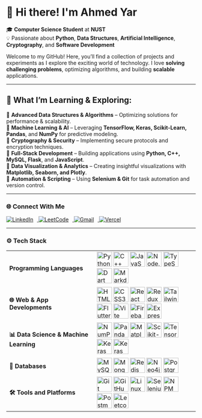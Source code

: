 # 👋 Hi there! I'm Ahmed Yar

🎓 **Computer Science Student** at **NUST**  
💡 Passionate about **Python**, **Data Structures**, **Artificial Intelligence**, **Cryptography**, and **Software Development**

Welcome to my GitHub! Here, you’ll find a collection of projects and experiments as I explore the exciting world of technology. I love **solving challenging problems**, optimizing algorithms, and building **scalable** applications.

---

## 🌱 **What I’m Learning & Exploring:**

🔹 **Advanced Data Structures & Algorithms** – Optimizing solutions for performance & scalability.  
🔹 **Machine Learning & AI** – Leveraging **TensorFlow, Keras, Scikit-Learn, Pandas**, and **NumPy** for predictive modeling.  
🔹 **Cryptography & Security** – Implementing secure protocols and encryption techniques.  
🔹 **Full-Stack Development** – Building applications using **Python, C++, MySQL, Flask**, and **JavaScript**.  
🔹 **Data Visualization & Analytics** – Creating insightful visualizations with **Matplotlib, Seaborn, and Plotly**.  
🔹 **Automation & Scripting** – Using **Selenium & Git** for task automation and version control.

---

### 🌐 Connect With Me

<a href="https://www.linkedin.com/in/ahmedyar7/" target="_blank">
  <img src="https://img.shields.io/badge/LinkedIn-0077B5?style=flat&logo=linkedin&logoColor=white" alt="LinkedIn" style="margin-right:10px;"/>
</a>
<a href="https://leetcode.com/u/ahmedyar7/" target="_blank">
  <img src="https://img.shields.io/badge/LeetCode-FFA116?style=flat&logo=leetcode&logoColor=black" alt="LeetCode" style="margin-right:10px;"/>
</a>
<a href="mailto:ahmeyar.info@gmail.com">
  <img src="https://img.shields.io/badge/Gmail-D14836?style=flat&logo=gmail&logoColor=white" alt="Gmail" style="margin-right:10px;"/>
</a>
<a href="https://ahmedyar.vercel.app/" target="_blank">
  <img src="https://img.shields.io/badge/Portfolio-Website-000000?style=flat&logo=vercel&logoColor=white" alt="Vercel"/>
</a>

---

### ⚙️ Tech Stack

<table>
  <tr>
    <td><strong>Programming Languages</strong></td>
    <td>
      <img src="https://cdn.jsdelivr.net/gh/devicons/devicon/icons/python/python-original.svg" alt="Python" width="40" height="40"/>
      <img src="https://cdn.jsdelivr.net/gh/devicons/devicon/icons/cplusplus/cplusplus-original.svg" alt="C++" width="40" height="40"/>
      <img src="https://cdn.jsdelivr.net/gh/devicons/devicon/icons/javascript/javascript-original.svg" alt="JavaScript" width="40" height="40"/>
      <img src="https://cdn.jsdelivr.net/gh/devicons/devicon/icons/nodejs/nodejs-original.svg" alt="Node.js" width="40" height="40"/>
      <img src="https://cdn.jsdelivr.net/gh/devicons/devicon/icons/typescript/typescript-original.svg" alt="TypeScript" width="40" height="40"/>
      <img src="https://cdn.jsdelivr.net/gh/devicons/devicon/icons/dart/dart-original.svg" alt="Dart" width="40" height="40"/>
      <img src="https://skillicons.dev/icons?i=markdown" alt="Markdown" width="40" height="40"/>
    </td>
  </tr>
  <tr>
    <td><strong>🌐 Web & App Developments</strong></td>
    <td>
      <img src="https://cdn.jsdelivr.net/gh/devicons/devicon/icons/html5/html5-original.svg" alt="HTML5" width="40" height="40"/>
      <img src="https://cdn.jsdelivr.net/gh/devicons/devicon/icons/css3/css3-original.svg" alt="CSS3" width="40" height="40"/>
      <img src="https://cdn.jsdelivr.net/gh/devicons/devicon/icons/react/react-original.svg" alt="React" width="40" height="40"/>
      <img src="https://cdn.jsdelivr.net/gh/devicons/devicon/icons/redux/redux-original.svg" alt="Redux" width="40" height="40"/>
      <img src="https://cdn.jsdelivr.net/gh/devicons/devicon@latest/icons/tailwindcss/tailwindcss-original.svg" alt="TailwindCSS" width="40" height="40"/>
      <img src="https://cdn.jsdelivr.net/gh/devicons/devicon/icons/flutter/flutter-original.svg" alt="Flutter" width="40" height="40"/>
      <img src="https://cdn.jsdelivr.net/gh/devicons/devicon@latest/icons/vitejs/vitejs-original.svg" alt="Vite" width="40" height="40"/>
      <img src="https://cdn.jsdelivr.net/gh/devicons/devicon/icons/firebase/firebase-plain.svg" alt="Firebase" width="40" height="40"/>
      <img src="https://skillicons.dev/icons?i=express" alt="Express.js" width="40" height="40"/>
      <!-- Zustand not in Devicon yet -->
    </td>
  </tr>
  <tr>
    <td><strong>📊 Data Science & Machine Learning</strong></td>
    <td>
      <img src="https://cdn.jsdelivr.net/gh/devicons/devicon/icons/numpy/numpy-original.svg" alt="NumPy" width="40" height="40"/>
      <img src="https://cdn.jsdelivr.net/gh/devicons/devicon/icons/pandas/pandas-original.svg" alt="Pandas" width="40" height="40"/>
      <img src="https://cdn.jsdelivr.net/gh/devicons/devicon/icons/matplotlib/matplotlib-original.svg" alt="Matplotlib" width="40" height="40"/>
      <img src="https://cdn.jsdelivr.net/gh/devicons/devicon/icons/scikitlearn/scikitlearn-original.svg" alt="Scikit-learn" width="40" height="40"/>
      <img src="https://cdn.jsdelivr.net/gh/devicons/devicon/icons/tensorflow/tensorflow-original.svg" alt="TensorFlow" width="40" height="40"/>
      <img src="https://cdn.jsdelivr.net/gh/devicons/devicon/icons/keras/keras-original.svg" alt="Keras" width="40" height="40"/>
      <img src="https://skillicons.dev/icons?i=pytorch" alt="Keras" width="40" height="40"/>
    </td>
  </tr>
  <tr>
    <td><strong>📁 Databases</strong></td>
    <td>
      <img src="https://cdn.jsdelivr.net/gh/devicons/devicon/icons/mysql/mysql-original.svg" alt="MySQL" width="40" height="40"/>
      <img src="https://cdn.jsdelivr.net/gh/devicons/devicon/icons/mongodb/mongodb-original.svg" alt="MongoDB" width="40" height="40"/>
      <img src="https://cdn.jsdelivr.net/gh/devicons/devicon/icons/redis/redis-original.svg" alt="Redis" width="40" height="40"/>
      <img src="https://cdn.jsdelivr.net/gh/devicons/devicon/icons/neo4j/neo4j-original.svg" alt="Neo4j" width="40" height="40"/>
      <img src="https://cdn.jsdelivr.net/gh/devicons/devicon/icons/postgresql/postgresql-original.svg" alt="PostgreSQL" width="40" height="40"/>
    </td>
  </tr>
  <tr>
    <td><strong>🛠 Tools and Platforms</strong></td>
    <td>
      <img src="https://cdn.jsdelivr.net/gh/devicons/devicon/icons/git/git-original.svg" alt="Git" width="40" height="40"/>
      <img src="https://skillicons.dev/icons?i=github" alt="GitHub" width="40" height="40"/>
      <img src="https://cdn.jsdelivr.net/gh/devicons/devicon/icons/linux/linux-original.svg" alt="Linux" width="40" height="40"/>
      <img src="https://cdn.jsdelivr.net/gh/devicons/devicon/icons/selenium/selenium-original.svg" alt="Selenium" width="40" height="40"/>
      <img src="https://cdn.jsdelivr.net/gh/devicons/devicon/icons/npm/npm-original-wordmark.svg" alt="NPM" width="40" height="40"/>
      <img src="https://cdn.jsdelivr.net/gh/devicons/devicon/icons/postman/postman-original.svg" alt="Postman" width="40" height="40"/>
      <img src="https://cdn.jsdelivr.net/gh/devicons/devicon@latest/icons/leetcode/leetcode-original.svg" alt="Leetcode" width="40" height="40"/>
    </td>
  </tr>
</table>
